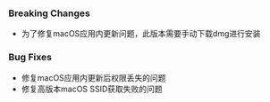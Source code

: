 ### Breaking Changes

- 为了修复macOS应用内更新问题，此版本需要手动下载dmg进行安装

### Bug Fixes

- 修复macOS应用内更新后权限丢失的问题
- 修复高版本macOS SSID获取失败的问题
